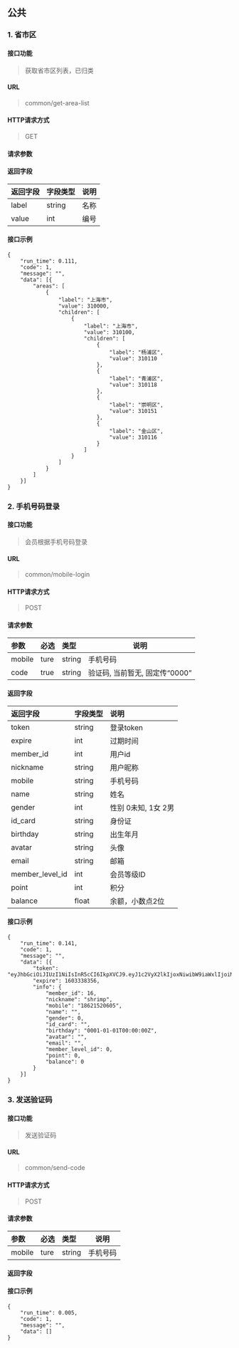 公共
-----------

### 1. <a id="get-area-list">省市区</a>

#### 接口功能

> 获取省市区列表，已归类

#### URL

> common/get-area-list

#### HTTP请求方式

> GET

#### 请求参数

#### 返回字段

|返回字段|字段类型|说明 |
|:----- |:------|:----------------------------- |
|label | string |名称 |
|value | int | 编号 |

#### 接口示例
```
{
    "run_time": 0.111, 
    "code": 1, 
    "message": "", 
    "data": [{
        "areas": [
            {
                "label": "上海市", 
                "value": 310000, 
                "children": [
                    {
                        "label": "上海市", 
                        "value": 310100, 
                        "children": [
                            {
                                "label": "杨浦区", 
                                "value": 310110
                            }, 
                            {
                                "label": "青浦区", 
                                "value": 310118
                            }, 
                            {
                                "label": "崇明区", 
                                "value": 310151
                            }, 
                            {
                                "label": "金山区", 
                                "value": 310116
                            }
                        ]
                    }
                ]
            }
        ]
    }]
}
```

### 2. <a id="mobile-login">手机号码登录</a>

#### 接口功能

> 会员根据手机号码登录

#### URL

> common/mobile-login

#### HTTP请求方式

> POST

#### 请求参数

|参数|必选|类型|说明|
|:----- |:-------|:-----|----- |
|mobile  |ture |string|手机号码 |
|code  |true |string |验证码, 当前暂无, 固定传“0000”|

#### 返回字段
|返回字段|字段类型|说明 |
|:----- |:------|:----------------------------- |
|token | string |登录token |
|expire | int | 过期时间 |
|member_id | int |用户id |
|nickname | string |用户昵称 |
|mobile | string |手机号码 |
|name | string |姓名 |
|gender | int |性别 0未知, 1女 2男 |
|id_card | string |身份证 |
|birthday | string |出生年月 |
|avatar | string |头像 |
|email | string |邮箱 |
|member_level_id | int |会员等级ID |
|point | int |积分 |
|balance | float |余额，小数点2位 |

#### 接口示例
```
{
    "run_time": 0.141,
    "code": 1,
    "message": "",
    "data": [{
        "token": "eyJhbGciOiJIUzI1NiIsInR5cCI6IkpXVCJ9.eyJ1c2VyX2lkIjoxNiwibW9iaWxlIjoiMTg2MjE1MjA2MDUiLCJleHAiOjE2MDMzMzgzNTYsImlhdCI6MTYwMzI1MTk1NiwiaXNzIjoiMTg2MjE1MjA2MDUifQ.mGTR_FH8CBmJmkexx4UHE9c9cY1FfHrEDjDIRr5Yf88",
        "expire": 1603338356,
        "info": {
            "member_id": 16,
            "nickname": "shrimp",
            "mobile": "18621520605",
            "name": "",
            "gender": 0,
            "id_card": "",
            "birthday": "0001-01-01T00:00:00Z",
            "avatar": "",
            "email": "",
            "member_level_id": 0,
            "point": 0,
            "balance": 0
        }
    }]
}
```

### 3. <a id="mobile-code">发送验证码</a>

#### 接口功能

> 发送验证码

#### URL

> common/send-code

#### HTTP请求方式

> POST

#### 请求参数

|参数|必选|类型|说明|
|:----- |:-------|:-----|----- |
|mobile  |ture |string|手机号码 |

#### 返回字段

#### 接口示例
```
{
    "run_time": 0.005,
    "code": 1,
    "message": "",
    "data": []
}
```